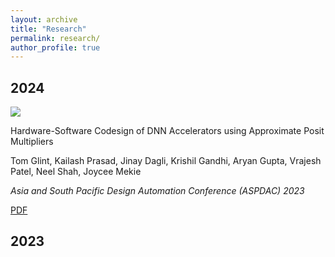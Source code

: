 ```yaml
---
layout: archive
title: "Research"
permalink: research/
author_profile: true
---
```



## 2024 

<div class="paper">
<div class="content">
<div><img src="../files/Images/2023/Hardware_Software_Codesign_of_DNN_Accele.png" class="paper-image"></div>
<div class="paper-details">
<p class="paper-title">Hardware-Software Codesign of DNN Accelerators using Approximate Posit Multipliers</p>
<p>Tom Glint, Kailash Prasad, Jinay Dagli, Krishil Gandhi, Aryan Gupta, Vrajesh Patel, Neel Shah, Joycee Mekie</p>
<p><i>Asia and South Pacific Design Automation Conference (ASPDAC) 2023</i></p>
<a href="../files/Papers/2023/Hardware_Software_Codesign_of_DNN_Accele.pdf" class="paper-button">PDF</a>
<!-- <a href="https://github.com/rishi-a/JoulesEye-Release" class="paper-button">Github</a>
<a href="../slides/2024/JoulesEye-ACM-PIC.pdf" class="paper-button">Poster</a>
<a href="https://www.youtube.com/watch?v=5J9KqrDnj20" class="paper-button">YouTube</a>
<a href="https://indianexpress.com/article/cities/ahmedabad/research-scholar-at-iitgn-develops-device-to-overcome-fitness-monitoring-limitations-9180741/" class="paper-button">News coverage</a>
<a href="https://medium.com/@lalitagod100/iitgn-researcher-creates-gadget-to-get-around-restrictions-on-fitness-tracking-80869cea0264" class="paper-button">Medium Article</a>
<a href="https://www.cs.cmu.edu/news/2024/jouleseye" class="paper-button">CMU News</a>
<a href="https://www.hackster.io/news/your-wearable-is-lying-to-you-28f2e5f56338" class="paper-button">Hackster</a> -->
</div>
</div>
</div>

<div class="separator"></div>




## 2023

